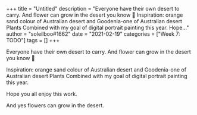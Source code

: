 +++
title = "Untitled"
description = "Everyone have their own desert to carry. And flower can grow in the desert you know 🙂   Inspiration: orange sand colour of Australian desert and Goodenia-one of Australian desert Plants  Combined with my goal of digital portrait painting this year.   Hope..."
author = "soleilboo#1662"
date = "2021-02-19"
categories = ["Week 7: TODO"]
tags = []
+++

Everyone have their own desert to carry. And flower can grow in the desert you know 🙂 

Inspiration: orange sand colour of Australian desert and Goodenia-one of Australian desert Plants 
Combined with my goal of digital portrait painting this year. 

Hope you all enjoy this work. 

And yes flowers can grow in the desert.
